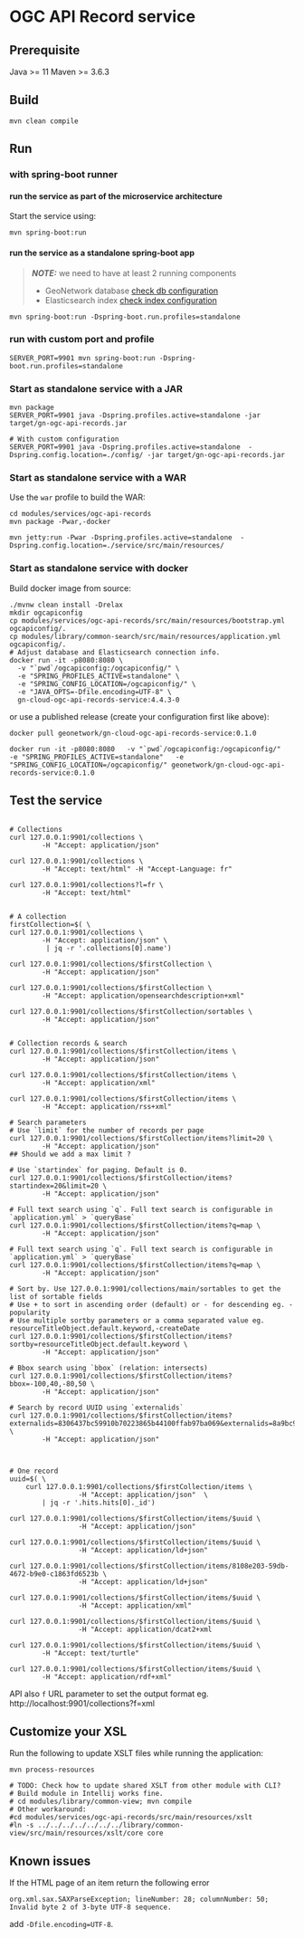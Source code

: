 # OGC API Record service

## Prerequisite

Java >= 11
Maven >= 3.6.3

## Build

```console
mvn clean compile
```

## Run

### with spring-boot runner

#### run the service as part of the microservice architecture

Start the service using:

```console
mvn spring-boot:run
```

#### run the service as a standalone spring-boot app

> **_NOTE:_**  we need to have at least 2 running components
>
> - GeoNetwork database [check db configuration](https://github.com/geonetwork/geonetwork-microservices/blob/main/modules/services/ogc-api-records/src/main/resources/bootstrap.yml#L50)
> - Elasticsearch index [check index configuration](https://github.com/geonetwork/geonetwork-microservices/blob/main/modules/services/ogc-api-records/src/main/resources/bootstrap.yml#L75)

```console
mvn spring-boot:run -Dspring-boot.run.profiles=standalone
```

### run with custom port and profile

```console
SERVER_PORT=9901 mvn spring-boot:run -Dspring-boot.run.profiles=standalone
```

### Start as standalone service with a JAR

```console
mvn package
SERVER_PORT=9901 java -Dspring.profiles.active=standalone -jar target/gn-ogc-api-records.jar 

# With custom configuration
SERVER_PORT=9901 java -Dspring.profiles.active=standalone  -Dspring.config.location=./config/ -jar target/gn-ogc-api-records.jar
```

### Start as standalone service with a WAR

Use the `war` profile to build the WAR:

```shell script
cd modules/services/ogc-api-records
mvn package -Pwar,-docker

mvn jetty:run -Pwar -Dspring.profiles.active=standalone  -Dspring.config.location=./service/src/main/resources/
```

### Start as standalone service with docker

Build docker image from source:

```console
./mvnw clean install -Drelax
mkdir ogcapiconfig
cp modules/services/ogc-api-records/src/main/resources/bootstrap.yml ogcapiconfig/.
cp modules/library/common-search/src/main/resources/application.yml ogcapiconfig/.
# Adjust database and Elasticsearch connection info.
docker run -it -p8080:8080 \
  -v "`pwd`/ogcapiconfig:/ogcapiconfig/" \
  -e "SPRING_PROFILES_ACTIVE=standalone" \
  -e "SPRING_CONFIG_LOCATION=/ogcapiconfig/" \
  -e "JAVA_OPTS=-Dfile.encoding=UTF-8" \
  gn-cloud-ogc-api-records-service:4.4.3-0
```

or use a published release (create your configuration first like above):

```console
docker pull geonetwork/gn-cloud-ogc-api-records-service:0.1.0

docker run -it -p8080:8080   -v "`pwd`/ogcapiconfig:/ogcapiconfig/"   -e "SPRING_PROFILES_ACTIVE=standalone"   -e "SPRING_CONFIG_LOCATION=/ogcapiconfig/" geonetwork/gn-cloud-ogc-api-records-service:0.1.0
```

## Test the service

```console

# Collections
curl 127.0.0.1:9901/collections \
        -H "Accept: application/json"

curl 127.0.0.1:9901/collections \
        -H "Accept: text/html" -H "Accept-Language: fr"

curl 127.0.0.1:9901/collections?l=fr \
        -H "Accept: text/html"


# A collection
firstCollection=$( \
curl 127.0.0.1:9901/collections \
        -H "Accept: application/json" \
         | jq -r '.collections[0].name')

curl 127.0.0.1:9901/collections/$firstCollection \
        -H "Accept: application/json"

curl 127.0.0.1:9901/collections/$firstCollection \
        -H "Accept: application/opensearchdescription+xml"

curl 127.0.0.1:9901/collections/$firstCollection/sortables \
        -H "Accept: application/json"


# Collection records & search
curl 127.0.0.1:9901/collections/$firstCollection/items \
        -H "Accept: application/json" 

curl 127.0.0.1:9901/collections/$firstCollection/items \
        -H "Accept: application/xml" 

curl 127.0.0.1:9901/collections/$firstCollection/items \
        -H "Accept: application/rss+xml"

# Search parameters
# Use `limit` for the number of records per page
curl 127.0.0.1:9901/collections/$firstCollection/items?limit=20 \
        -H "Accept: application/json" 
## Should we add a max limit ?

# Use `startindex` for paging. Default is 0.
curl 127.0.0.1:9901/collections/$firstCollection/items?startindex=20&limit=20 \
        -H "Accept: application/json" 

# Full text search using `q`. Full text search is configurable in `application.yml` > `queryBase`
curl 127.0.0.1:9901/collections/$firstCollection/items?q=map \
        -H "Accept: application/json" 

# Full text search using `q`. Full text search is configurable in `application.yml` > `queryBase`
curl 127.0.0.1:9901/collections/$firstCollection/items?q=map \
        -H "Accept: application/json" 

# Sort by. Use 127.0.0.1:9901/collections/main/sortables to get the list of sortable fields
# Use + to sort in ascending order (default) or - for descending eg. -popularity
# Use multiple sortby parameters or a comma separated value eg. resourceTitleObject.default.keyword,-createDate
curl 127.0.0.1:9901/collections/$firstCollection/items?sortby=resourceTitleObject.default.keyword \
        -H "Accept: application/json" 

# Bbox search using `bbox` (relation: intersects)
curl 127.0.0.1:9901/collections/$firstCollection/items?bbox=-100,40,-80,50 \
        -H "Accept: application/json" 

# Search by record UUID using `externalids`
curl 127.0.0.1:9901/collections/$firstCollection/items?externalids=8306437bc59910b70223865b44100ffab97ba069&externalids=8a9bc9e8f86cb02be8be4450e310d261415ac909 \
        -H "Accept: application/json" 



# One record
uuid=$( \
    curl 127.0.0.1:9901/collections/$firstCollection/items \
                 -H "Accept: application/json"  \
        | jq -r '.hits.hits[0]._id')

curl 127.0.0.1:9901/collections/$firstCollection/items/$uuid \
                 -H "Accept: application/json" 

curl 127.0.0.1:9901/collections/$firstCollection/items/$uuid \
                 -H "Accept: application/ld+json" 

curl 127.0.0.1:9901/collections/$firstCollection/items/8108e203-59db-4672-b9e0-c1863fd6523b \
                 -H "Accept: application/ld+json" 

curl 127.0.0.1:9901/collections/$firstCollection/items/$uuid \
                 -H "Accept: application/xml"
 
curl 127.0.0.1:9901/collections/$firstCollection/items/$uuid \
                 -H "Accept: application/dcat2+xml 

curl 127.0.0.1:9901/collections/$firstCollection/items/$uuid \
        -H "Accept: text/turtle" 

curl 127.0.0.1:9901/collections/$firstCollection/items/$uuid \
        -H "Accept: application/rdf+xml" 
```

API also `f` URL parameter to set the output format eg. http://localhost:9901/collections?f=xml

## Customize your XSL

Run the following to update XSLT files while running the application:

```console
mvn process-resources

# TODO: Check how to update shared XSLT from other module with CLI? 
# Build module in Intellij works fine.
# cd modules/library/common-view; mvn compile
# Other workaround:
#cd modules/services/ogc-api-records/src/main/resources/xslt
#ln -s ../../../../../../../library/common-view/src/main/resources/xslt/core core
```

## Known issues

If the HTML page of an item return the following error

```console
org.xml.sax.SAXParseException; lineNumber: 28; columnNumber: 50; Invalid byte 2 of 3-byte UTF-8 sequence.
```

add `-Dfile.encoding=UTF-8`.
